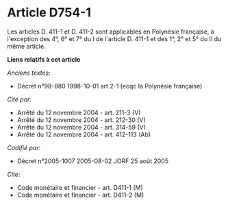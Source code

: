 # Article D754-1

Les articles D. 411-1 et D. 411-2 sont applicables en Polynésie française, à l'exception des 4°, 6° et 7° du I de l'article
D. 411-1 et des 1°, 2° et 5° du II du même article.

**Liens relatifs à cet article**

_Anciens textes_:

  - Décret n°98-880 1998-10-01 art 2-1 (ecqc la Polynésie française)

_Cité par_:

  - Arrêté du 12 novembre 2004 - art. 211-3 (V)
  - Arrêté du 12 novembre 2004 - art. 212-30 (V)
  - Arrêté du 12 novembre 2004 - art. 314-59 (V)
  - Arrêté du 12 novembre 2004 - art. 412-113 (Ab)

_Codifié par_:

  - Décret n°2005-1007 2005-08-02 JORF 25 août 2005

_Cite_:

  - Code monétaire et financier - art. D411-1 (M)
  - Code monétaire et financier - art. D411-2 (M)
